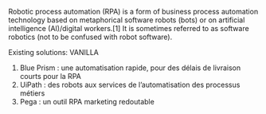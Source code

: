 Robotic process automation (RPA) is a form of business process automation technology based on metaphorical software robots (bots) or on artificial intelligence (AI)/digital workers.[1] It is sometimes referred to as software robotics (not to be confused with robot software).


Existing solutions: 
VANILLA 
1) Blue Prism : une automatisation rapide, pour des délais de livraison courts pour la RPA
2) UiPath :  des robots aux services de l’automatisation des processus métiers
3) Pega : un outil RPA marketing redoutable
